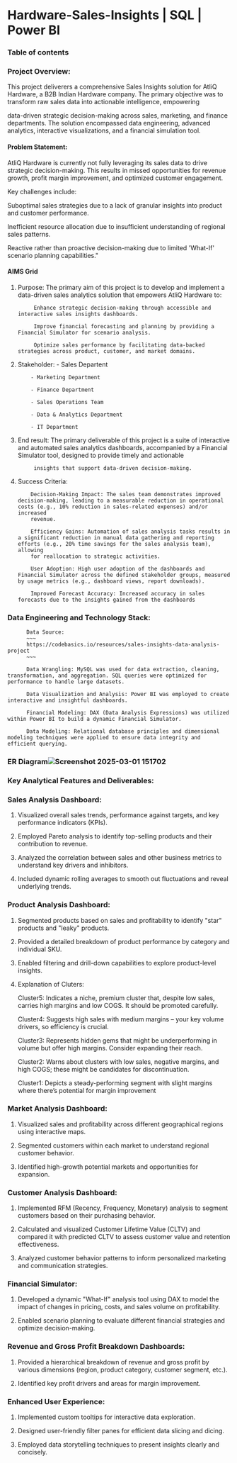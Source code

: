 # Hardware-Sales-Insights | SQL | Power BI
### Table of contents

### Project Overview:

This project deliverers a comprehensive Sales Insights solution for AtliQ Hardware, a B2B Indian Hardware company. The primary objective was to transform raw sales data into actionable intelligence, empowering

data-driven strategic decision-making across sales, marketing, and finance departments. The solution encompassed data engineering, advanced analytics, interactive visualizations, and a financial simulation tool.

#### Problem Statement:
  
AtliQ Hardware is currently not fully leveraging its sales data to drive strategic decision-making. This results in missed opportunities for revenue growth, profit margin improvement, and optimized customer engagement.

Key challenges include:

Suboptimal sales strategies due to a lack of granular insights into product and customer performance.

Inefficient resource allocation due to insufficient understanding of regional sales patterns.

Reactive rather than proactive decision-making due to limited 'What-If' scenario planning capabilities."
  
#### AIMS Grid

1.  Purpose: The primary aim of this project is to develop and implement a data-driven sales analytics solution that empowers AtliQ Hardware to:
   
             Enhance strategic decision-making through accessible and interactive sales insights dashboards.

             Improve financial forecasting and planning by providing a Financial Simulator for scenario analysis.

             Optimize sales performance by facilitating data-backed strategies across product, customer, and market domains.

3. Stakeholder:
           - Sales Departent
   
           - Marketing Department

           - Finance Department 

           - Sales Operations Team

           - Data & Analytics Department

           - IT Department 

 
 5. End result: The primary deliverable of this project is a suite of interactive and automated sales analytics dashboards, accompanied by a Financial Simulator tool, designed to provide timely and actionable 

             insights that support data-driven decision-making.

 6. Success Criteria:
    
            Decision-Making Impact: The sales team demonstrates improved decision-making, leading to a measurable reduction in operational costs (e.g., 10% reduction in sales-related expenses) and/or increased 
            revenue.

            Efficiency Gains: Automation of sales analysis tasks results in a significant reduction in manual data gathering and reporting efforts (e.g., 20% time savings for the sales analysis team), allowing 
            for reallocation to strategic activities.

            User Adoption: High user adoption of the dashboards and Financial Simulator across the defined stakeholder groups, measured by usage metrics (e.g., dashboard views, report downloads).

            Improved Forecast Accuracy: Increased accuracy in sales forecasts due to the insights gained from the dashboards

 ### Data Engineering and Technology Stack:

           
          Data Source: 
          ~~~
          https://codebasics.io/resources/sales-insights-data-analysis-project
          ~~~
 
          Data Wrangling: MySQL was used for data extraction, cleaning, transformation, and aggregation. SQL queries were optimized for performance to handle large datasets.
          
          Data Visualization and Analysis: Power BI was employed to create interactive and insightful dashboards.

          Financial Modeling: DAX (Data Analysis Expressions) was utilized within Power BI to build a dynamic Financial Simulator.
          
          Data Modeling: Relational database principles and dimensional modeling techniques were applied to ensure data integrity and efficient querying.


### ER Diagram![Screenshot 2025-03-01 151702](https://github.com/user-attachments/assets/ebee9822-f620-4b83-8c0e-2e853b89ed00)

### Key Analytical Features and Deliverables:

### Sales Analysis Dashboard:

1. Visualized overall sales trends, performance against targets, and key performance indicators (KPIs).

2. Employed Pareto analysis to identify top-selling products and their contribution to revenue.

3. Analyzed the correlation between sales and other business metrics to understand key drivers and inhibitors.

4. Included dynamic rolling averages to smooth out fluctuations and reveal underlying trends.

### Product Analysis Dashboard:

1. Segmented products based on sales and profitability to identify "star" products and "leaky" products.

2. Provided a detailed breakdown of product performance by category and individual SKU.

3. Enabled filtering and drill-down capabilities to explore product-level insights.

4. Explanation of Cluters:

   Cluster5: Indicates a niche, premium cluster that, despite low sales, carries high margins and low COGS. It should be promoted carefully.

   Cluster4: Suggests high sales with medium margins – your key volume drivers, so efficiency is crucial.

   Cluster3: Represents hidden gems that might be underperforming in volume but offer high margins. Consider expanding their reach.

   Cluster2: Warns about clusters with low sales, negative margins, and high COGS; these might be candidates for discontinuation.

   Cluster1: Depicts a steady-performing segment with slight margins where there’s potential for margin improvement

### Market Analysis Dashboard:

1. Visualized sales and profitability across different geographical regions using interactive maps.

2. Segmented customers within each market to understand regional customer behavior.

3. Identified high-growth potential markets and opportunities for expansion.

### Customer Analysis Dashboard:

1. Implemented RFM (Recency, Frequency, Monetary) analysis to segment customers based on their purchasing behavior.

2. Calculated and visualized Customer Lifetime Value (CLTV) and compared it with predicted CLTV to assess customer value and retention effectiveness.

3. Analyzed customer behavior patterns to inform personalized marketing and communication strategies.

### Financial Simulator:

1. Developed a dynamic "What-If" analysis tool using DAX to model the impact of changes in pricing, costs, and sales volume on profitability.

2. Enabled scenario planning to evaluate different financial strategies and optimize decision-making.

### Revenue and Gross Profit Breakdown Dashboards:

1. Provided a hierarchical breakdown of revenue and gross profit by various dimensions (region, product category, customer segment, etc.).

2. Identified key profit drivers and areas for margin improvement.

### Enhanced User Experience:

1. Implemented custom tooltips for interactive data exploration.

2. Designed user-friendly filter panes for efficient data slicing and dicing.

3. Employed data storytelling techniques to present insights clearly and concisely.


